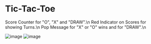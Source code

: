 # Tic-Tac-Toe
Score Counter for "O", "X" and "DRAW".\n
Red Indicator on Scores for showing Turns.\n
Pop Message for "X" or "O" wins and for "DRAW".\n

![image](https://github.com/Moat6/Tic-Tac-Toe/assets/113278199/01fa4c3a-f872-49cc-9180-97fa74b36a9a)
![image](https://github.com/Moat6/Tic-Tac-Toe/assets/113278199/3e96b3fd-67cf-472a-a7ce-aabb6574c85b)

